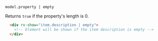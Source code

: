 `model.property | empty`

Returns `true` if the property's length is 0.

```html
  <div rv-show="item.description | empty">
    <!-- Element will be shown if the item description is empty -->
  </div>
```